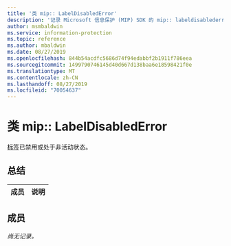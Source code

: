 ```yaml
---
title: '类 mip:: LabelDisabledError'
description: '记录 Microsoft 信息保护 (MIP) SDK 的 mip:: labeldisablederror 类。'
author: msmbaldwin
ms.service: information-protection
ms.topic: reference
ms.author: mbaldwin
ms.date: 08/27/2019
ms.openlocfilehash: 844b54acdfc5686d74f94edabbf2b1911f786eea
ms.sourcegitcommit: 1499790746145d40d667d138baa6e18598421f0e
ms.translationtype: MT
ms.contentlocale: zh-CN
ms.lasthandoff: 08/27/2019
ms.locfileid: "70054637"
---
```

# <a name="class-miplabeldisablederror"></a>类 mip:: LabelDisabledError 
[标签](class_mip_label.md)已禁用或处于非活动状态。
  
## <a name="summary"></a>总结
 成员                        | 说明                                
--------------------------------|---------------------------------------------
  
## <a name="members"></a>成员
_尚无记录。_
